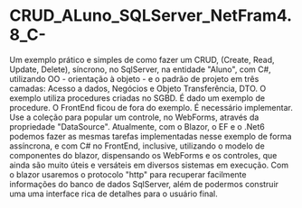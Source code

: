 # CRUD_ALuno_SQLServer_NetFram4.8_C-
Um exemplo prático e simples de como fazer um CRUD, (Create, Read, Update, Delete), síncrono, no SqlServer, na entidade "Aluno", com C#, utilizando OO - orientação à objeto - e o padrão de projeto em três camadas: Acesso a dados, Negócios e Objeto Transferência, DTO. O exemplo utiliza procedures criadas no SGBD. É dado um exemplo de procedure. O FrontEnd ficou de fora do exemplo. É necessário implementar. Use a coleção para popular um controle, no WebForms, através da propriedade "DataSource".
Atualmente, com o Blazor, o EF e o .Net6 podemos fazer as mesmas tarefas implementadas nesse exemplo de forma assíncrona, e com C# no FrontEnd, inclusive, utilizando o modelo de componentes do blazor, dispensando os WebForms e os controles, que ainda são muito úteis e versáteis em diversos sistemas em execução. Com o blazor usaremos o protocolo "http" para recuperar facilmente informações do banco de dados SqlServer, além de podermos construir uma uma interface rica de detalhes para o usuário final.
